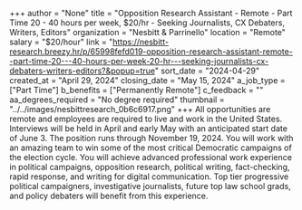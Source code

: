 +++
author = "None"
title = "Opposition Research Assistant - Remote - Part Time 20 - 40 hours per week, $20/hr - Seeking Journalists, CX Debaters, Writers, Editors"
organization = "Nesbitt & Parrinello"
location = "Remote"
salary = "$20/hour"
link = "https://nesbitt-research.breezy.hr/p/65998fefd019-opposition-research-assistant-remote--part-time-20---40-hours-per-week-20-hr---seeking-journalists-cx-debaters-writers-editors?&popup=true"
sort_date = "2024-04-29"
created_at = "April 29, 2024"
closing_date = "May 15, 2024"
a_job_type = ["Part Time"]
b_benefits = ["Permanently Remote"]
c_feedback = ""
aa_degrees_required = "No degree required"
thumbnail = "../../images/nesbittresearch_0b6c6917.png"
+++
All opportunities are remote and employees are required to live and work in the United States. Interviews will be held in April and early May with an anticipated start date of June 3. The position runs through November 19, 2024. You will work with an amazing team to win some of the most critical Democratic campaigns of the election cycle. You will achieve advanced professional work experience in political campaigns, opposition research, political writing, fact-checking, rapid response, and writing for digital communication. Top tier progressive political campaigners, investigative journalists, future top law school grads, and policy debaters will benefit from this experience.
